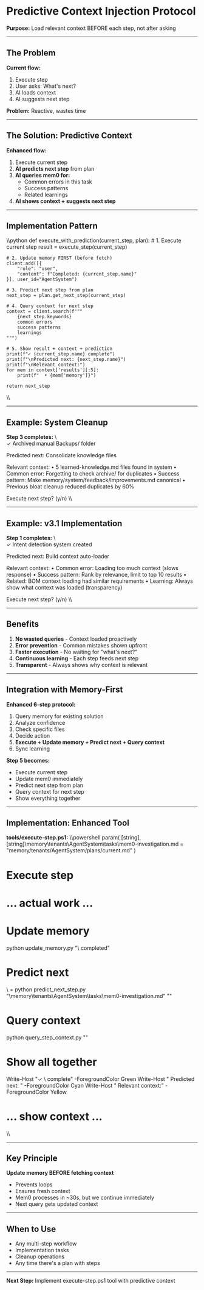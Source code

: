 ﻿# Predictive Context Injection Protocol

**Purpose:** Load relevant context BEFORE each step, not after asking

---

## The Problem

**Current flow:**
1. Execute step
2. User asks: What's next?
3. AI loads context
4. AI suggests next step

**Problem:** Reactive, wastes time

---

## The Solution: Predictive Context

**Enhanced flow:**
1. Execute current step
2. **AI predicts next step** from plan
3. **AI queries mem0 for:**
   - Common errors in this task
   - Success patterns
   - Related learnings
4. **AI shows context + suggests next step**

---

## Implementation Pattern

\\\python
def execute_with_prediction(current_step, plan):
    # 1. Execute current step
    result = execute_step(current_step)
    
    # 2. Update memory FIRST (before fetch)
    client.add([{
        "role": "user",
        "content": f"Completed: {current_step.name}"
    }], user_id="AgentSystem")
    
    # 3. Predict next step from plan
    next_step = plan.get_next_step(current_step)
    
    # 4. Query context for next step
    context = client.search(f"""
        {next_step.keywords}
        common errors
        success patterns
        learnings
    """)
    
    # 5. Show result + context + prediction
    print(f"✓ {current_step.name} complete")
    print(f"\nPredicted next: {next_step.name}")
    print(f"\nRelevant context:")
    for mem in context['results'][:5]:
        print(f"  • {mem['memory']}")
    
    return next_step
\\\

---

## Example: System Cleanup

**Step 3 completes:**
\\\
✓ Archived manual Backups/ folder

Predicted next: Consolidate knowledge files

Relevant context:
  • 5 learned-knowledge.md files found in system
  • Common error: Forgetting to check archive/ for duplicates
  • Success pattern: Make memory/system/feedback/improvements.md canonical
  • Previous bloat cleanup reduced duplicates by 60%
  
Execute next step? (y/n)
\\\

---

## Example: v3.1 Implementation

**Step 1 completes:**
\\\
✓ Intent detection system created

Predicted next: Build context auto-loader

Relevant context:
  • Common error: Loading too much context (slows response)
  • Success pattern: Rank by relevance, limit to top 10 results
  • Related: BOM context loading had similar requirements
  • Learning: Always show what context was loaded (transparency)
  
Execute next step? (y/n)
\\\

---

## Benefits

1. **No wasted queries** - Context loaded proactively
2. **Error prevention** - Common mistakes shown upfront
3. **Faster execution** - No waiting for "what's next?"
4. **Continuous learning** - Each step feeds next step
5. **Transparent** - Always shows why context is relevant

---

## Integration with Memory-First

**Enhanced 6-step protocol:**

1. Query memory for existing solution
2. Analyze confidence
3. Check specific files
4. Decide action
5. **Execute + Update memory + Predict next + Query context**
6. Sync learning

**Step 5 becomes:**
- Execute current step
- Update mem0 immediately
- Predict next step from plan
- Query context for next step
- Show everything together

---

## Implementation: Enhanced Tool

**tools/execute-step.ps1:**
\\\powershell
param(
    [string]\,
    [string]\memory\tenants\AgentSystem\tasks\mem0-investigation.md = "memory/tenants/AgentSystem/plans/current.md"
)

# Execute step
# ... actual work ...

# Update memory
python update_memory.py "\ completed"

# Predict next
\ = python predict_next_step.py "\memory\tenants\AgentSystem\tasks\mem0-investigation.md" "\"

# Query context
python query_step_context.py "\"

# Show all together
Write-Host "✓ \ complete" -ForegroundColor Green
Write-Host "
Predicted next: \" -ForegroundColor Cyan
Write-Host "
Relevant context:" -ForegroundColor Yellow
# ... show context ...
\\\

---

## Key Principle

**Update memory BEFORE fetching context**
- Prevents loops
- Ensures fresh context
- Mem0 processes in ~30s, but we continue immediately
- Next query gets updated context

---

## When to Use

- Any multi-step workflow
- Implementation tasks
- Cleanup operations  
- Any time there's a plan with steps

---

**Next Step:** Implement execute-step.ps1 tool with predictive context
